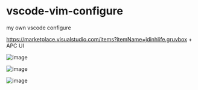 # vscode-vim-configure
my own vscode configure

https://marketplace.visualstudio.com/items?itemName=jdinhlife.gruvbox + APC UI

![image](https://github.com/user-attachments/assets/cb1cf6be-31f7-4ecf-b7e2-151c724a2965)



![image](https://github.com/user-attachments/assets/723fd35b-14ff-40af-a1e3-71a0c24c2e16)




![image](https://github.com/user-attachments/assets/d9e857c8-abce-4eca-bfbb-c382123beedb)



